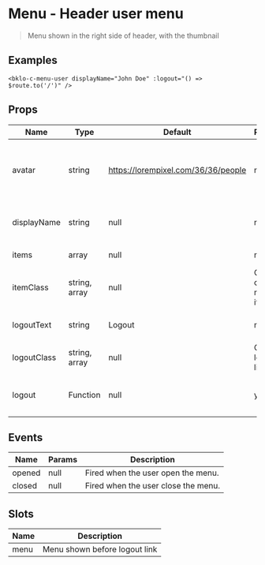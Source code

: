# Menu - Header user menu

> Menu shown in the right side of header, with the thumbnail 

## Examples
```vue
<bklo-c-menu-user displayName="John Doe" :logout="() => $route.to('/')" />
```

## Props
| Name | Type | Default | Required | Description |
|------|------|---------|----------|-------------|
| avatar | string | https://lorempixel.com/36/36/people | no | URL to avatar image. If empty, shown a random image from Lorempixel.com |
| displayName | string | null | no | User first name and/or last name (or anything else) |
| items | array | null | no | Other menu items |
| itemClass | string, array | null | Class for other menu items |
| logoutText | string | Logout | no | Input type field (eg. text, number, etc) |
| logoutClass | string, array | null | Class for logout link |
| logout | Function | null | yes | Function called when an user clicks on Logout link |

## Events
| Name | Params | Description |
|------|--------|-------------|
| opened | null | Fired when the user open the menu. |
| closed | null | Fired when the user close the menu. |

## Slots
| Name | Description |
|------|-------------|
| menu | Menu shown before logout link |

